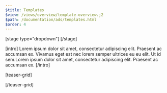 ```yaml
---
$title: Templates
$view: /views/overview/template-overview.j2
$path: /documentation/ads/templates.html
$order: 4
---
```

[stage type="dropdown"]
[/stage]

[intro]
Lorem ipsum dolor sit amet, consectetur adipiscing elit. Praesent ac accumsan ex. Vivamus eget est nec lorem semper ultrices eu eu elit. Ut id sem.Lorem ipsum dolor sit amet, consectetur adipiscing elit. Praesent ac accumsan ex.
[/intro]


[teaser-grid]

[](content/amp-dev/styleguide/organisms/teaser-grid/template-ads.md)
[](content/amp-dev/styleguide/organisms/teaser-grid/template-ads.md)
[](content/amp-dev/styleguide/organisms/teaser-grid/template-ads.md)
[](content/amp-dev/styleguide/organisms/teaser-grid/template-ads.md)

[/teaser-grid]